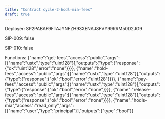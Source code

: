 ```yaml
---
title: "Contract cycle-2-hodl-mia-fees"
draft: true
---
```

Deployer: SP2PABAF9FTAJYNFZH93XENAJ8FVY99RRM50D2JG9

SIP-009: false

SIP-010: false

Functions:
{"name":"get-fees","access":"public","args":[{"name":"ustx","type":"uint128"}],"outputs":{"type":{"response":{"ok":"uint128","error":"none"}}}}, {"name":"hold-fees","access":"public","args":[{"name":"ustx","type":"uint128"}],"outputs":{"type":{"response":{"ok":"bool","error":"uint128"}}}}, {"name":"pay-fees","access":"public","args":[{"name":"ustx","type":"uint128"}],"outputs":{"type":{"response":{"ok":"bool","error":"none"}}}}, {"name":"release-fees","access":"public","args":[{"name":"ustx","type":"uint128"}],"outputs":{"type":{"response":{"ok":"bool","error":"none"}}}}, {"name":"hodls-mia","access":"read_only","args":[{"name":"user","type":"principal"}],"outputs":{"type":"bool"}}
